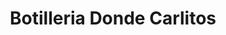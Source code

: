 ---
title: "Botilleria Donde Carlitos"
url: /san-bernardo/botilleria-donde-carlitos/
shop: Spirituosen
---